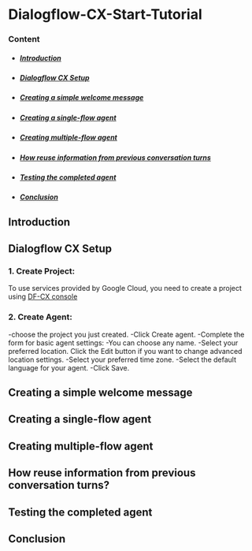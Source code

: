 # Dialogflow-CX-Start-Tutorial

### Content
- ##### [Introduction](#intro)
- ##### [Dialogflow CX Setup ](#Setup)
- ##### [Creating a simple welcome message](#welcomemessage)
- ##### [Creating a single-flow agent](#single-flow)
- ##### [Creating multiple-flow agent](#multiple-flow)
- ##### [How reuse information from previous conversation turns](#reuseinformatione)
- ##### [Testing the completed agent](#Testing)
- ##### [Conclusion](#conclu)


## <a name="intro"></a>Introduction

## <a name="Setup"></a>Dialogflow CX Setup 
### 1. Create Project: 
To use services provided by Google Cloud, you need to create a project using [DF-CX console](https://dialogflow.cloud.google.com/cx/projects)
### 2. Create Agent:  
-choose the project you just created.
-Click Create agent.
-Complete the form for basic agent settings:
   -You can choose any name.
   -Select your preferred location. Click the Edit button if you want to change advanced location settings.
   -Select your preferred time zone.
   -Select the default language for your agent.
-Click Save.

## <a name="welcomemessage "></a>Creating a simple welcome message

## <a name="single-flow "></a>Creating a single-flow agent

## <a name="multiple-flow "></a>Creating multiple-flow agent

## <a name="reuseinformation"></a>How reuse information from previous conversation turns?

## <a name="Testing"></a>Testing the completed agent

## <a name="conclu"></a>Conclusion


